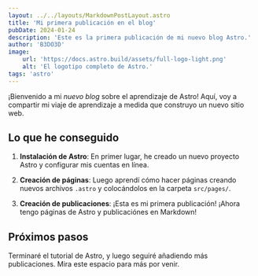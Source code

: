 ```yaml
---
layout: ../../layouts/MarkdownPostLayout.astro
title: 'Mi primera publicación en el blog'
pubDate: 2024-01-24
description: 'Este es la primera publicación de mi nuevo blog Astro.'
author: 'B3DO3D'
image:
    url: 'https://docs.astro.build/assets/full-logo-light.png'
    alt: 'El logotipo completo de Astro.'
tags: 'astro'
---
```


¡Bienvenido a mi _nuevo blog_ sobre el aprendizaje de Astro! Aquí, voy a compartir mi viaje de aprendizaje a medida que construyo un nuevo sitio web.

## Lo que he conseguido

1. **Instalación de Astro**: En primer lugar, he creado un nuevo proyecto Astro y configurar mis cuentas en línea.

2. **Creación de páginas**: Luego aprendí cómo hacer páginas creando nuevos archivos `.astro` y colocándolos en la carpeta `src/pages/`.

3. **Creación de publicaciones**: ¡Esta es mi primera publicación! ¡Ahora tengo páginas de Astro y publicaciónes en Markdown!

## Próximos pasos

Terminaré el tutorial de Astro, y luego seguiré añadiendo más publicaciones. Mira este espacio para más por venir.